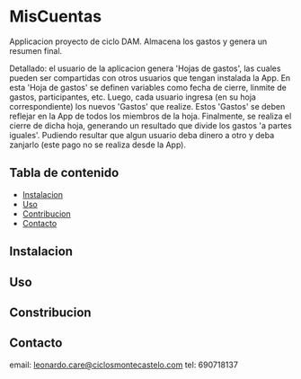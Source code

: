 # MisCuentas
 Applicacion proyecto de ciclo DAM. 
 Almacena los gastos y genera un resumen final.
 
 Detallado: el usuario de la aplicacion genera 'Hojas de gastos', las cuales pueden ser compartidas con otros usuarios que tengan instalada la App. 
 En esta 'Hoja de gastos' se definen variables como fecha de cierre, linmite de gastos, participantes, etc.
 Luego, cada usuario ingresa (en su hoja correspondiente) los nuevos 'Gastos' que realize. 
 Estos 'Gastos' se deben reflejar en la App de todos los miembros de la hoja.
 Finalmente, se realiza el cierre de dicha hoja, generando un resultado que divide los gastos 'a partes iguales'. Pudiendo resultar que algun usuario deba dinero a otro y deba zanjarlo (este pago no se realiza desde la App).

## Tabla de contenido
- [Instalacion](#instalacion)
- [Uso](#uso)
- [Contribucion](#contribucion)
- [Contacto](#contacto)

## Instalacion


## Uso


## Constribucion


## Contacto
email: leonardo.care@ciclosmontecastelo.com
tel: 690718137
